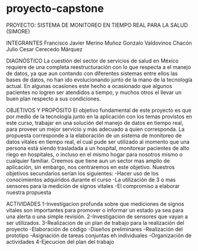 # proyecto-capstone
PROYECTO: SISTEMA DE MONITOREO EN TIEMPO REAL PARA LA SALUD (SIMORE)

INTEGRANTES
Francisco Javier Merino Muñoz
Gonzalo Valdovinos Chacón
Julio Cesar Cerecedo Márquez 

DIAGNÓSTICO
La cuestión del sector de servicios de salud en México requiere de una completa reestructuración con lo que respecta a el manejo de datos, ya que aun contando con diferentes sistemas entre ellos las bases de datos, no han ido evolucionando junto de la mano de la tecnología actual. En algunas ocasiones este hecho a ocasionado que algunos pacientes no logren ser atendidos a tiempo, y muchos otros el llevar un buen plan respecto a sus condiciones.

OBJETIVOS Y PROPÓSITO
El objetivo fundamental de este proyecto es que por medio de la tecnología junto en la aplicación con los temas provistos en este curso, trabajar en una solución del manejo de datos en tiempo real, para proveer un mejor servicio y más adecuado a quien corresponda. La propuesta corresponde a la elaboración de un sistema de monitoreo de datos vitales en tiempo real, el cual pude ser utilizado al momento que una persona está siendo trasladada a un hospital, monitorear pacientes de alto riego en hospitales, o incluso en el mismo hogar para nosotros mismo o cualquier familiar. Creemos que tiene aun un sector mas amplio de aplicación, sin embargo, nos centraremos en este objetivo.
Nuestros objetivos secundarios serían los siguientes:
-Hacer uso de los conocimientos adquiridos durante el curso
-La utilización de 3 o mas sensores para la medición de signos vitales
-El compromiso a elaborar nuestra propuesta



ACTIVIDADES
1-Investigacion profunda sobre que mediciones de signos vitales son importantes para promover o informar un estado ya sea para una alerta o una simple revisión.
2-Investigacion de sensores que vayan a ser utilizados.
3-Realizacion de un plan de trabajo para la realización del proyecto
-Elaboración de código
-Diseños preliminares
-Realización del prototipo
-Asignación de tareas conjuntas eh individuales
-Organización de actividades
4-Ejecucion del plan del trabajo 
